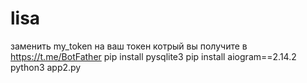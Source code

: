 # lisa
заменить my_token на ваш токен котрый вы получите в https://t.me/BotFather
pip install pysqlite3 
pip install aiogram==2.14.2
python3 app2.py 
